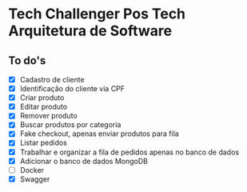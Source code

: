 # Tech Challenger Pos Tech Arquitetura de Software

## To do's

- [x] Cadastro de cliente
- [x] Identificação do cliente via CPF
- [x] Criar produto
- [x] Editar produto
- [x] Remover produto
- [x] Buscar produtos por categoria
- [x] Fake checkout, apenas enviar produtos para fila
- [x] Listar pedidos
- [x] Trabalhar e organizar a fila de pedidos apenas no banco de dados
- [x] Adicionar o banco de dados MongoDB
- [ ] Docker
- [x] Swagger
